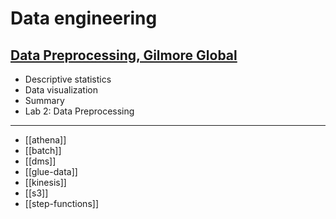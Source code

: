 # Data engineering

## [Data Preprocessing, Gilmore Global](https://evantage.gilmoreglobal.com/#/books/200-MLDWTS-11-EN-SG-E/cfi/211!/4/2@100:0.00)

- Descriptive statistics
- Data visualization
- Summary
- Lab 2: Data Preprocessing

---

- [[athena]]
- [[batch]]
- [[dms]]
- [[glue-data]]
- [[kinesis]]
- [[s3]]
- [[step-functions]]
